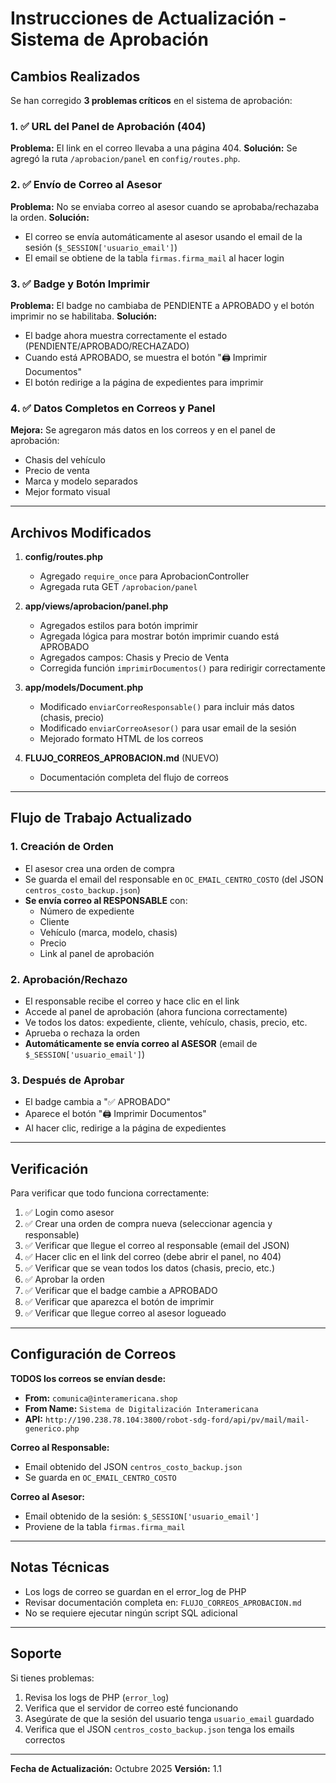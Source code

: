 # Instrucciones de Actualización - Sistema de Aprobación

## Cambios Realizados

Se han corregido **3 problemas críticos** en el sistema de aprobación:

### 1. ✅ URL del Panel de Aprobación (404)
**Problema:** El link en el correo llevaba a una página 404.
**Solución:** Se agregó la ruta `/aprobacion/panel` en `config/routes.php`.

### 2. ✅ Envío de Correo al Asesor
**Problema:** No se enviaba correo al asesor cuando se aprobaba/rechazaba la orden.
**Solución:** 
- El correo se envía automáticamente al asesor usando el email de la sesión (`$_SESSION['usuario_email']`)
- El email se obtiene de la tabla `firmas.firma_mail` al hacer login

### 3. ✅ Badge y Botón Imprimir
**Problema:** El badge no cambiaba de PENDIENTE a APROBADO y el botón imprimir no se habilitaba.
**Solución:**
- El badge ahora muestra correctamente el estado (PENDIENTE/APROBADO/RECHAZADO)
- Cuando está APROBADO, se muestra el botón "🖨️ Imprimir Documentos"
- El botón redirige a la página de expedientes para imprimir

### 4. ✅ Datos Completos en Correos y Panel
**Mejora:** Se agregaron más datos en los correos y en el panel de aprobación:
- Chasis del vehículo
- Precio de venta
- Marca y modelo separados
- Mejor formato visual

---

## Archivos Modificados

1. **config/routes.php**
   - Agregado `require_once` para AprobacionController
   - Agregada ruta GET `/aprobacion/panel`

2. **app/views/aprobacion/panel.php**
   - Agregados estilos para botón imprimir
   - Agregada lógica para mostrar botón imprimir cuando está APROBADO
   - Agregados campos: Chasis y Precio de Venta
   - Corregida función `imprimirDocumentos()` para redirigir correctamente

3. **app/models/Document.php**
   - Modificado `enviarCorreoResponsable()` para incluir más datos (chasis, precio)
   - Modificado `enviarCorreoAsesor()` para usar email de la sesión
   - Mejorado formato HTML de los correos

4. **FLUJO_CORREOS_APROBACION.md** (NUEVO)
   - Documentación completa del flujo de correos

---

## Flujo de Trabajo Actualizado

### 1. Creación de Orden
- El asesor crea una orden de compra
- Se guarda el email del responsable en `OC_EMAIL_CENTRO_COSTO` (del JSON `centros_costo_backup.json`)
- **Se envía correo al RESPONSABLE** con:
  - Número de expediente
  - Cliente
  - Vehículo (marca, modelo, chasis)
  - Precio
  - Link al panel de aprobación

### 2. Aprobación/Rechazo
- El responsable recibe el correo y hace clic en el link
- Accede al panel de aprobación (ahora funciona correctamente)
- Ve todos los datos: expediente, cliente, vehículo, chasis, precio, etc.
- Aprueba o rechaza la orden
- **Automáticamente se envía correo al ASESOR** (email de `$_SESSION['usuario_email']`)

### 3. Después de Aprobar
- El badge cambia a "✅ APROBADO"
- Aparece el botón "🖨️ Imprimir Documentos"
- Al hacer clic, redirige a la página de expedientes

---

## Verificación

Para verificar que todo funciona correctamente:

1. ✅ Login como asesor
2. ✅ Crear una orden de compra nueva (seleccionar agencia y responsable)
3. ✅ Verificar que llegue el correo al responsable (email del JSON)
4. ✅ Hacer clic en el link del correo (debe abrir el panel, no 404)
5. ✅ Verificar que se vean todos los datos (chasis, precio, etc.)
6. ✅ Aprobar la orden
7. ✅ Verificar que el badge cambie a APROBADO
8. ✅ Verificar que aparezca el botón de imprimir
9. ✅ Verificar que llegue correo al asesor logueado

---

## Configuración de Correos

**TODOS los correos se envían desde:**
- **From:** `comunica@interamericana.shop`
- **From Name:** `Sistema de Digitalización Interamericana`
- **API:** `http://190.238.78.104:3800/robot-sdg-ford/api/pv/mail/mail-generico.php`

**Correo al Responsable:**
- Email obtenido del JSON `centros_costo_backup.json`
- Se guarda en `OC_EMAIL_CENTRO_COSTO`

**Correo al Asesor:**
- Email obtenido de la sesión: `$_SESSION['usuario_email']`
- Proviene de la tabla `firmas.firma_mail`

---

## Notas Técnicas

- Los logs de correo se guardan en el error_log de PHP
- Revisar documentación completa en: `FLUJO_CORREOS_APROBACION.md`
- No se requiere ejecutar ningún script SQL adicional

---

## Soporte

Si tienes problemas:
1. Revisa los logs de PHP (`error_log`)
2. Verifica que el servidor de correo esté funcionando
3. Asegúrate de que la sesión del usuario tenga `usuario_email` guardado
4. Verifica que el JSON `centros_costo_backup.json` tenga los emails correctos

---

**Fecha de Actualización:** Octubre 2025
**Versión:** 1.1
